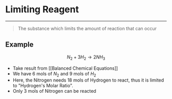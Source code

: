 # Limiting Reagent
---
> The substance which limits the amount of reaction that can occur
## Example
$$N_2+3H_2\rightarrow2NH_3$$
- Take result from [[Balanced Chemical Equations]]
- We have 6 mols of $N_2$ and 9 mols of $H_2$
- Here, the Nitrogen needs 18 mols of Hydrogen to react, thus it is limited to "Hydrogen's Molar Ratio".
- Only 3 mols of Nitrogen can be reacted
